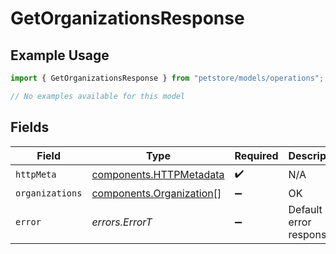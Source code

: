 # GetOrganizationsResponse

## Example Usage

```typescript
import { GetOrganizationsResponse } from "petstore/models/operations";

// No examples available for this model
```

## Fields

| Field                                                                | Type                                                                 | Required                                                             | Description                                                          |
| -------------------------------------------------------------------- | -------------------------------------------------------------------- | -------------------------------------------------------------------- | -------------------------------------------------------------------- |
| `httpMeta`                                                           | [components.HTTPMetadata](../../models/components/httpmetadata.md)   | :heavy_check_mark:                                                   | N/A                                                                  |
| `organizations`                                                      | [components.Organization](../../models/components/organization.md)[] | :heavy_minus_sign:                                                   | OK                                                                   |
| `error`                                                              | *errors.ErrorT*                                                      | :heavy_minus_sign:                                                   | Default error response                                               |